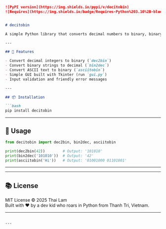 

```markdown
![PyPI version](https://img.shields.io/pypi/v/decitobin)
![Requires](https://img.shields.io/badge/Requires-Python%203.10%2B-blue)


# decitobin

A simple Python library that converts decimal numbers to binary, binary to decimal, and ASCII text to binary representation. Created by a young developer from Vietnam, this tool includes a Tkinter GUI for educational use and basic encoding tasks.

---

## 🌟 Features

- Convert decimal integers to binary (`dec2bin`)
- Convert binary strings to decimal (`bin2dec`)
- Convert ASCII text to binary (`asciitobin`)
- Simple GUI built with Tkinter (run `gui.py`)
- Input validation and friendly error messages

---

## 📦 Installation

```bash
pip install decitobin
```

---

## 🧪 Usage

```python
from decitobin import dec2bin, bin2dec, asciitobin

print(dec2bin(42))        # Output: '101010'
print(bin2dec('101010'))  # Output: '42'
print(asciitobin('Hi'))   # Output: '01001000 01101001'
```

---

---

## 📚 License

MIT License © 2025 Thai Lam  
Built with ❤️ by a dev kid who roars in Python from Thanh Tri, Vietnam.

---

```

---

